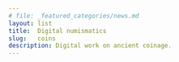 ```yaml
---
# file: _featured_categories/news.md
layout: list
title:  Digital numismatics
slug:   coins
description: Digital work on ancient coinage.
---
```

